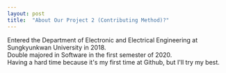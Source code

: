 ```yaml
---
layout: post
title:  "About Our Project 2 (Contributing Method)?"
---
```

Entered the Department of Electronic and Electrical Engineering at Sungkyunkwan University in 2018.
<br>
Double majored in Software in the first semester of 2020.
<br>
Having a hard time because it's my first time at Github, but I'll try my best.
